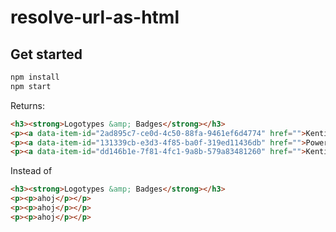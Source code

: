 # resolve-url-as-html

## Get started

```sh
npm install
npm start
```

Returns:

```html
<h3><strong>Logotypes &amp; Badges</strong></h3>
<p><a data-item-id="2ad895c7-ce0d-4c50-88fa-9461ef6d4774" href="">Kentico Kontent Logotype (zip)</a></p>
<p><a data-item-id="131339cb-e3d3-4f85-ba0f-319ed11436db" href="">Powered by Kentico Kontent (zip)</a></p>
<p><a data-item-id="dd146b1e-7f81-4fc1-9a8b-579a83481260" href="">Kentico Kontent Partner Badge (zip)</a></p>
```

Instead of

```html
<h3><strong>Logotypes &amp; Badges</strong></h3>
<p><p>ahoj</p></p>
<p><p>ahoj</p></p>
<p><p>ahoj</p></p>
```